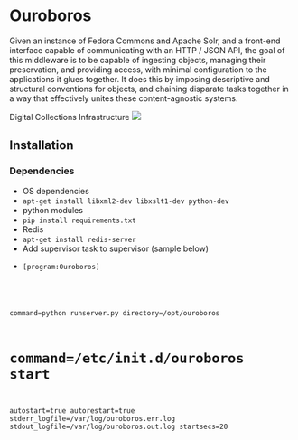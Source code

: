 Ouroboros
========

Given an instance of Fedora Commons and Apache Solr, and a front-end interface capable of communicating with an HTTP / JSON API, the goal of this middleware is to be capable of ingesting objects, managing their preservation, and providing access, with minimal configuration to the applications it glues together. It does this by imposing descriptive and structural conventions for objects, and chaining disparate tasks together in a way that effectively unites these content-agnostic systems.

Digital Collections Infrastructure
<img src="https://dl.dropboxusercontent.com/u/41044/digital_collections_infrastructure_7-17_wgraph_tri.png"/>

## Installation

### Dependencies

* OS dependencies
 * `apt-get install libxml2-dev libxslt1-dev python-dev`
* python modules 
 * `pip install requirements.txt`
* Redis
 * `apt-get install redis-server`
* Add supervisor task to supervisor (sample below)
 * <pre><code>[program:Ouroboros]
command=python runserver.py
directory=/opt/ouroboros
# command=/etc/init.d/ouroboros start
autostart=true
autorestart=true
stderr_logfile=/var/log/ouroboros.err.log
stdout_logfile=/var/log/ouroboros.out.log
startsecs=20</code></pre>